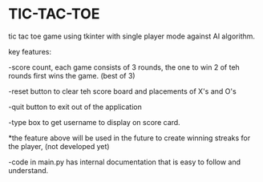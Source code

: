 # TIC-TAC-TOE
tic tac toe game using tkinter with single player mode against AI algorithm.

key features:

-score count, each game consists of 3 rounds, the one to win 2 of teh rounds first wins the game. (best of 3)

-reset button to clear teh score board and placements of X's and O's

-quit button to exit out of the application

-type box to get username to display on score card.

*the feature above will be used in the future to create winning streaks for the player, (not developed yet)

-code in main.py has internal documentation that is easy to follow and understand.
